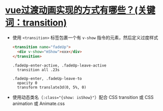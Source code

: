 # [vue过渡动画实现的方式有哪些？(关键词：transition)](https://github.com/haizlin/fe-interview/issues/349)

- 使用 `<transition>` 标签包裹一个有 `v-show` 指令的元素，然后定义过度样式

  ```html
  <transition name="fadeUp">
    <div v-show="mShow">xxx</div>
  </transition>
  ```

  ```stylus
  .fadeUp-enter-active, .fadeUp-leave-active
    transition all .23s
  
  .fadeUp-enter, .fadeUp-leave-to
    opacity 0
    transform translate3d(0, 5%, 0)
  ```

  

- 使用动态类名（`:class="{show: isShow}"`）配合 CSS transition 或 CSS animation 或 Animate.css
